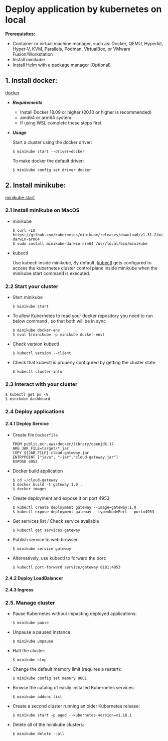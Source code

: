 # Deploy application by kubernetes on local

**Prerequisites:**
- Container or virtual machine manager, such as: Docker, QEMU, Hyperkit, Hyper-V, KVM, Parallels, Podman, VirtualBox, or VMware Fusion/Workstation
- Install minikube
- Install Helm with a package manager (Optional)

## 1. Install docker:

[docker](https://minikube.sigs.k8s.io/docs/drivers/docker/)

- ***Requirements***
    - Install Docker 18.09 or higher (20.10 or higher is recommended)
    - amd64 or arm64 system.
    - If using WSL complete these steps first

- ***Usage***

    Start a cluster using the docker driver:

    ```
    $ minikube start --driver=docker
    ```

    To make docker the default driver:
    ```
    $ minikube config set driver docker
    ```


## 2. Install minikube:

[minikube start](https://minikube.sigs.k8s.io/docs/start/)

### 2.1 Install minikube on MacOS

- minikube
    ```
    $ curl -LO https://github.com/kubernetes/minikube/releases/download/v1.31.2/minikube-darwin-arm64
    $ sudo install minikube-darwin-arm64 /usr/local/bin/minikube
    ```

- kubectl

    Use kubectl inside minikube, 
    By default, [kubectl](https://kubernetes.io/docs/tasks/tools/) gets configured to access the kubernetes cluster control plane inside minikube when the minikube start command is executed.

### 2.2 Start your cluster

- Start minikube 

    ```
    $ minikube start
    ```

- To allow Kubernetes to read your docker repository you need to run below command , so that both will be in sync

    ```
    $ minikube docker-env
    $ eval $(minikube -p minikube docker-env)
    ```

- Check version kubectl

    ```
    $ kubectl version --client
    ```

- Check that kubectl is properly configured by getting the cluster state

    ```
    $ kubectl cluster-info
    ```

### 2.3 Interact with your cluster
```
$ kubectl get po -A
$ minikube dashboard
```

### 2.4 Deploy applications

#### 2.4.1 Deploy Service

- Create file `Dockerfile`

    ```
    FROM public.ecr.aws/docker/library/openjdk:17
    ARG JAR_FILE=target/*.jar
    COPY ${JAR_FILE} cloud-gateway.jar
    ENTRYPOINT ["java", "-jar","cloud-gateway.jar"]
    EXPOSE 4953
    ```

- Docker build application
    ```
    $ cd ~/cloud-gateway
    $ docker build -t gateway:1.0 .
    $ docker images
    ```

- Create deployment and expose it on port 4953

    ```
    $ kubectl create deployment gateway --image=gateway:1.0
    $ kubectl expose deployment gateway --type=NodePort --port=4953
    ```

- Get services list / Check service available

    ```
    $ kubectl get services gateway
    ```

- Publish service to web browser

    ```
    $ minikube service gateway
    ```

- Alternatively, use kubectl to forward the port:

    ```
    $ kubectl port-forward service/gateway 8181:4953
    ```

#### 2.4.2 Deploy LoadBalancer


#### 2.4.3 Ingress


### 2.5. Manage cluster

- Pause Kubernetes without impacting deployed applications:

    ```
    $ minikube pause
    ```

- Unpause a paused instance:

    ```
    $ minikube unpause
    ```

- Halt the cluster:

    ```
    $ minikube stop
    ```

- Change the default memory limit (requires a restart):

    ```
    $ minikube config set memory 9001
    ```

- Browse the catalog of easily installed Kubernetes services:

    ```
    $ minikube addons list
    ```

- Create a second cluster running an older Kubernetes release:

    ```
    $ minikube start -p aged --kubernetes-version=v1.16.1
    ```

- Delete all of the minikube clusters:

    ```
    $ minikube delete --all
    ```

